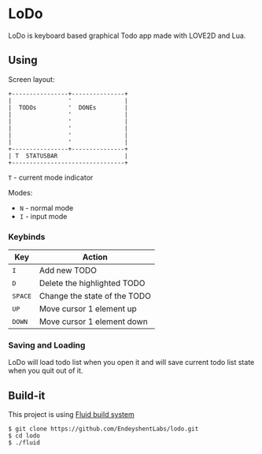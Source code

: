 # LoDo

LoDo is keyboard based graphical Todo app made with LOVE2D and Lua.

## Using

Screen layout:

```
+----------------+---------------+
|                '               |
|  TODOs         '  DONEs        |
|                '               |
|                '               |
|                '               |
|                '               |
|                '               |
+----------------+---------------+
| T  STATUSBAR                   |
+--------------------------------+
```

`T` - current mode indicator

Modes:

- `N` - normal mode
- `I` - input mode

### Keybinds

| Key                | Action |
| ------------------ | --------------- |
| <kbd>I</kbd>       | Add new TODO |
| <kbd>D</kbd>       | Delete the highlighted TODO |
| <kbd>SPACE</kbd>   | Change the state of the TODO |
| <kbd>UP</kbd>      | Move cursor 1 element up |
| <kbd>DOWN</kbd>    | Move cursor 1 element down |

### Saving and Loading

LoDo will load todo list when you open it and will save current todo list state when you quit out of it.

## Build-it

This project is using [Fluid build system](https://github.com/EndeyshentLabs/Fluid)

```console
$ git clone https://github.com/EndeyshentLabs/lodo.git
$ cd lodo
$ ./fluid
```

